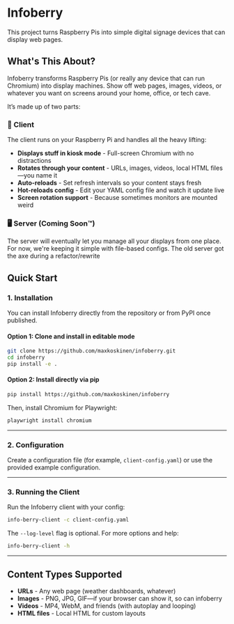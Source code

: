 # Infoberry

This project turns Raspberry Pis into simple digital signage devices that can display web pages.

## What's This About?

Infoberry transforms Raspberry Pis (or really any device that can run Chromium) into display machines. Show off web pages, images, videos, or whatever you want on screens around your home, office, or tech cave.

It’s made up of two parts:

### 🍓 Client

The client runs on your Raspberry Pi and handles all the heavy lifting:

- **Displays stuff in kiosk mode** - Full-screen Chromium with no distractions
- **Rotates through your content** - URLs, images, videos, local HTML files—you name it
- **Auto-reloads** - Set refresh intervals so your content stays fresh
- **Hot-reloads config** - Edit your YAML config file and watch it update live
- **Screen rotation support** - Because sometimes monitors are mounted weird



### 🖥️ Server (Coming Soon™)

The server will eventually let you manage all your displays from one place. For now, we're keeping it simple with file-based configs. The old server got the axe during a refactor/rewrite 

## Quick Start

### 1. Installation

You can install Infoberry directly from the repository or from PyPI once published.

#### Option 1: Clone and install in editable mode

```bash
git clone https://github.com/maxkoskinen/infoberry.git
cd infoberry
pip install -e .
```

#### Option 2: Install directly via pip

```bash
pip install https://github.com/maxkoskinen/infoberry
```

Then, install Chromium for Playwright:

```bash
playwright install chromium
```

---

### 2. Configuration

Create a configuration file (for example, `client-config.yaml`) or use the provided example configuration.

---

### 3. Running the Client

Run the Infoberry client with your config:

```bash
info-berry-client -c client-config.yaml
```

The `--log-level` flag is optional.
For more options and help:

```bash
info-berry-client -h
```

---

## Content Types Supported

- **URLs** - Any web page (weather dashboards, whatever)
- **Images** - PNG, JPG, GIF—if your browser can show it, so can infoberry
- **Videos** - MP4, WebM, and friends (with autoplay and looping)
- **HTML files** - Local HTML for custom layouts

